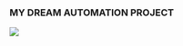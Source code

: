 ### MY DREAM AUTOMATION PROJECT
<img class="mySlides" src="https://plsadaptive.s3.amazonaws.com/eco/images/posts/SZjQDIAqSuX9YhkDIp745NpLW3uCQGGADS2Ig9mj.png">
